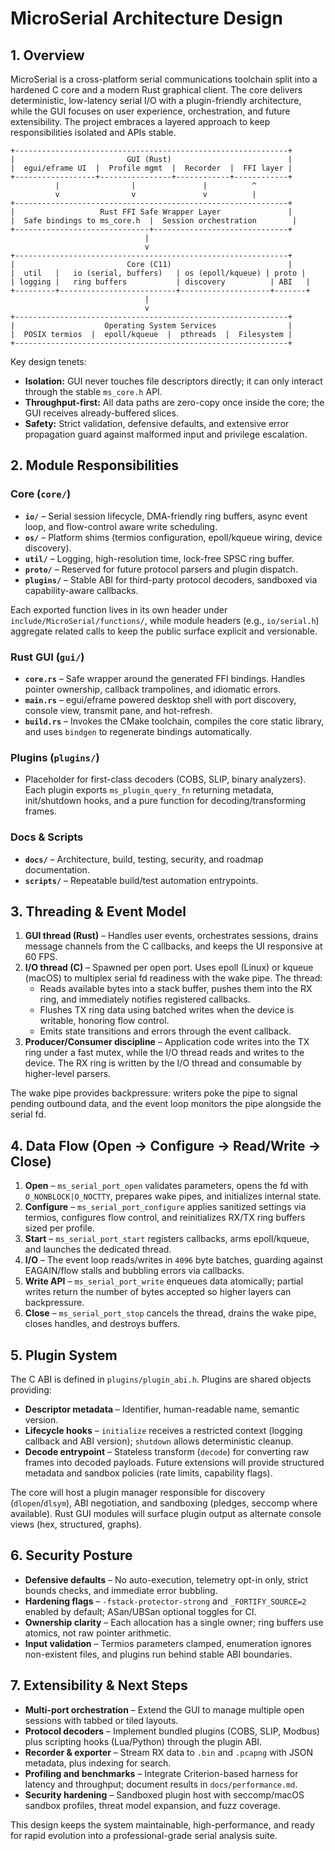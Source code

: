 # MicroSerial Architecture Design

## 1. Overview

MicroSerial is a cross-platform serial communications toolchain split into a hardened C core and a modern Rust graphical client. The core delivers deterministic, low-latency serial I/O with a plugin-friendly architecture, while the GUI focuses on user experience, orchestration, and future extensibility. The project embraces a layered approach to keep responsibilities isolated and APIs stable.

```
+-------------------------------------------------------------+
|                         GUI (Rust)                          |
|  egui/eframe UI  |  Profile mgmt  |  Recorder  |  FFI layer |
+------------------+----------------+------------+------------+
          |                |               |          ^
          v                v               v          |
+-------------------------------------------------------------+
|                   Rust FFI Safe Wrapper Layer               |
|  Safe bindings to ms_core.h  |  Session orchestration        |
+------------------------------+------------------------------+
                              |
                              v
+-------------------------------------------------------------+
|                         Core (C11)                          |
|  util   |   io (serial, buffers)   | os (epoll/kqueue) | proto |
| logging |   ring buffers           | discovery          | ABI   |
+---------+--------------------------+--------------------+-------+
                              |
                              v
+-------------------------------------------------------------+
|                    Operating System Services                |
|  POSIX termios  |  epoll/kqueue  |  pthreads  |  Filesystem |
+-------------------------------------------------------------+
```

Key design tenets:

* **Isolation:** GUI never touches file descriptors directly; it can only interact through the stable `ms_core.h` API.
* **Throughput-first:** All data paths are zero-copy once inside the core; the GUI receives already-buffered slices.
* **Safety:** Strict validation, defensive defaults, and extensive error propagation guard against malformed input and privilege escalation.

## 2. Module Responsibilities

### Core (`core/`)

* **`io/`** – Serial session lifecycle, DMA-friendly ring buffers, async event loop, and flow-control aware write scheduling.
* **`os/`** – Platform shims (termios configuration, epoll/kqueue wiring, device discovery).
* **`util/`** – Logging, high-resolution time, lock-free SPSC ring buffer.
* **`proto/`** – Reserved for future protocol parsers and plugin dispatch.
* **`plugins/`** – Stable ABI for third-party protocol decoders, sandboxed via capability-aware callbacks.

Each exported function lives in its own header under `include/MicroSerial/functions/`, while module headers (e.g., `io/serial.h`) aggregate related calls to keep the public surface explicit and versionable.

### Rust GUI (`gui/`)

* **`core.rs`** – Safe wrapper around the generated FFI bindings. Handles pointer ownership, callback trampolines, and idiomatic errors.
* **`main.rs`** – egui/eframe powered desktop shell with port discovery, console view, transmit pane, and hot-refresh.
* **`build.rs`** – Invokes the CMake toolchain, compiles the core static library, and uses `bindgen` to regenerate bindings automatically.

### Plugins (`plugins/`)

* Placeholder for first-class decoders (COBS, SLIP, binary analyzers). Each plugin exports `ms_plugin_query_fn` returning metadata, init/shutdown hooks, and a pure function for decoding/transforming frames.

### Docs & Scripts

* **`docs/`** – Architecture, build, testing, security, and roadmap documentation.
* **`scripts/`** – Repeatable build/test automation entrypoints.

## 3. Threading & Event Model

1. **GUI thread (Rust)** – Handles user events, orchestrates sessions, drains message channels from the C callbacks, and keeps the UI responsive at 60 FPS.
2. **I/O thread (C)** – Spawned per open port. Uses epoll (Linux) or kqueue (macOS) to multiplex serial fd readiness with the wake pipe. The thread:
   * Reads available bytes into a stack buffer, pushes them into the RX ring, and immediately notifies registered callbacks.
   * Flushes TX ring data using batched writes when the device is writable, honoring flow control.
   * Emits state transitions and errors through the event callback.
3. **Producer/Consumer discipline** – Application code writes into the TX ring under a fast mutex, while the I/O thread reads and writes to the device. The RX ring is written by the I/O thread and consumable by higher-level parsers.

The wake pipe provides backpressure: writers poke the pipe to signal pending outbound data, and the event loop monitors the pipe alongside the serial fd.

## 4. Data Flow (Open → Configure → Read/Write → Close)

1. **Open** – `ms_serial_port_open` validates parameters, opens the fd with `O_NONBLOCK|O_NOCTTY`, prepares wake pipes, and initializes internal state.
2. **Configure** – `ms_serial_port_configure` applies sanitized settings via termios, configures flow control, and reinitializes RX/TX ring buffers sized per profile.
3. **Start** – `ms_serial_port_start` registers callbacks, arms epoll/kqueue, and launches the dedicated thread.
4. **I/O** – The event loop reads/writes in `4096` byte batches, guarding against EAGAIN/flow stalls and bubbling errors via callbacks.
5. **Write API** – `ms_serial_port_write` enqueues data atomically; partial writes return the number of bytes accepted so higher layers can backpressure.
6. **Close** – `ms_serial_port_stop` cancels the thread, drains the wake pipe, closes handles, and destroys buffers.

## 5. Plugin System

The C ABI is defined in `plugins/plugin_abi.h`. Plugins are shared objects providing:

* **Descriptor metadata** – Identifier, human-readable name, semantic version.
* **Lifecycle hooks** – `initialize` receives a restricted context (logging callback and ABI version); `shutdown` allows deterministic cleanup.
* **Decode entrypoint** – Stateless transform (`decode`) for converting raw frames into decoded payloads. Future extensions will provide structured metadata and sandbox policies (rate limits, capability flags).

The core will host a plugin manager responsible for discovery (`dlopen`/`dlsym`), ABI negotiation, and sandboxing (pledges, seccomp where available). Rust GUI modules will surface plugin output as alternate console views (hex, structured, graphs).

## 6. Security Posture

* **Defensive defaults** – No auto-execution, telemetry opt-in only, strict bounds checks, and immediate error bubbling.
* **Hardening flags** – `-fstack-protector-strong` and `_FORTIFY_SOURCE=2` enabled by default; ASan/UBSan optional toggles for CI.
* **Ownership clarity** – Each allocation has a single owner; ring buffers use atomics, not raw pointer arithmetic.
* **Input validation** – Termios parameters clamped, enumeration ignores non-existent files, and plugins run behind stable ABI boundaries.

## 7. Extensibility & Next Steps

* **Multi-port orchestration** – Extend the GUI to manage multiple open sessions with tabbed or tiled layouts.
* **Protocol decoders** – Implement bundled plugins (COBS, SLIP, Modbus) plus scripting hooks (Lua/Python) through the plugin ABI.
* **Recorder & exporter** – Stream RX data to `.bin` and `.pcapng` with JSON metadata, plus indexing for search.
* **Profiling and benchmarks** – Integrate Criterion-based harness for latency and throughput; document results in `docs/performance.md`.
* **Security hardening** – Sandboxed plugin host with seccomp/macOS sandbox profiles, threat model expansion, and fuzz coverage.

This design keeps the system maintainable, high-performance, and ready for rapid evolution into a professional-grade serial analysis suite.
